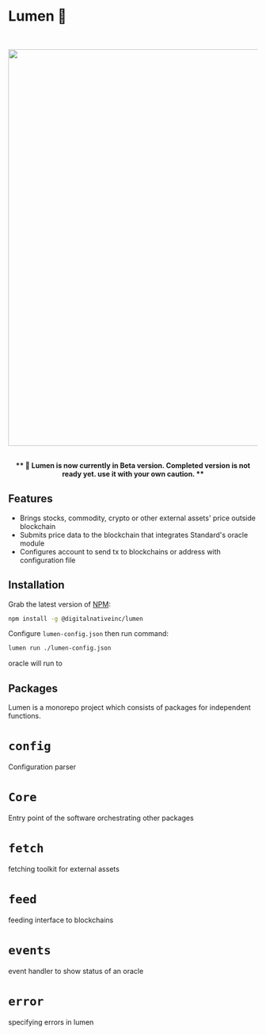# Lumen 🔅
<br>
<p align="center">

<img src="https://github.com/digitalnativeinc/standard-oracle/blob/master/media/lumen.png" width="800">
<br><br>


<p align="center"><strong>
** 🚨 Lumen is now currently in Beta version. Completed version is not ready yet. use it with your own caution. **</strong>
</p>

## Features

- Brings stocks, commodity, crypto or other external assets' price outside blockchain
- Submits price data to the blockchain that integrates Standard's oracle module
- Configures account to send tx to blockchains or address with configuration file

## Installation

Grab the latest version of [NPM](https://www.npmjs.com/package/@digitalnativeinc/houston):

```sh
npm install -g @digitalnativeinc/lumen
```

Configure `lumen-config.json` then run command:

```bash
lumen run ./lumen-config.json
```

oracle will run to

## Packages

Lumen is a monorepo project which consists of packages for independent functions.

# `config`

Configuration parser

# `Core`

Entry point of the software orchestrating other packages

# `fetch`

fetching toolkit for external assets

# `feed`

feeding interface to blockchains

# `events`

event handler to show status of an oracle

# `error`

specifying errors in lumen 